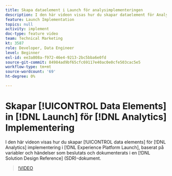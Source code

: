 ```yaml
---
title: Skapa dataelement i Launch för analysimplementeringen
description: I den här videon visas hur du skapar dataelement för Analytics-implementeringen i Launch, baserat på de variabler och händelser som valts och dokumenterats i ett SDR-dokument (Solution Design Reference).
feature: Launch Implementation
topics: null
activity: implement
doc-type: feature video
team: Technical Marketing
kt: 3587
role: Developer, Data Engineer
level: Beginner
exl-id: ee3a808a-f972-46e4-9213-2bc5bba6e0fd
source-git-commit: 84984ad9bf65cfc69117e40ac0e0cfe503cac5e5
workflow-type: tm+mt
source-wordcount: '69'
ht-degree: 0%

---
```


# Skapar [!UICONTROL Data Elements] in [!DNL Launch] för [!DNL Analytics] Implementering

I den här videon visas hur du skapar [!UICONTROL data elements] för [!DNL Analytics] implementering i [!DNL Experience Platform Launch], baserat på variabler och händelser som beslutats och dokumenterats i en [!DNL Solution Design Reference] (SDR)-dokument.

>[!VIDEO](https://video.tv.adobe.com/v/28760/?quality=12&learn=on)
